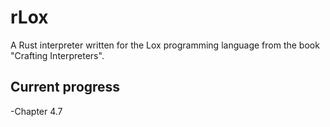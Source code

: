 # rLox

A Rust interpreter written for the Lox programming language from the book "Crafting Interpreters".

## Current progress

-Chapter 4.7